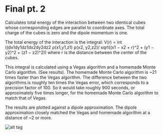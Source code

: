 # Final pt. 2
Calculates total energy of the interaction between two identical cubes whose corresponding edges are parallel to coordinate axes.
The total charge of the cubes is zero and the dipole momentum is one.

The total energy of the interaction is the integral: V(r) = int ((dx1dy1dz1dx2dy2dz2 ρ(x1,y1,z1) ρ(x2, y2,z2)/ sqrt((x1 − x2 + r)^2 + (y1 − y2)^2 + (z1 − z2)^2)) where r is the distance between the center of the cubes.

This integral is calculated using a Vegas algorithm and a homemade Monte Carlo algorithm. (See results). The homemade Monte Carlo algorithm is ~21 times faster than the Vegas algorithm. The difference between the two algorithms is roughly ten times the Vegas error, which corresponds to a precision factor of 100. So it would take roughly 900 seconds, or approximately five times longer, for the homemade Monte Carlo algorithm to match that of Vegas.

The results are plotted against a dipole approximation. The dipole approximation closely matched the Vegas and homemade algorithm at a distance of ~2 or more.

![alt tag](https://github.com/matthewignal/fin2/blob/master/plot.png)
